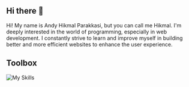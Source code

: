 ## Hi there 👋

Hi! My name is Andy Hikmal Parakkasi, but you can call me Hikmal.
I'm deeply interested in the world of programming, especially in web development.
I constantly strive to learn and improve myself in building better and more
efficient websites to enhance the user experience.

## Toolbox
![My Skills](https://skillicons.dev/icons?i=html,css,javascript,typescript,php,python,react,nodejs,laravel,nextjs,bootstrap,mysql,postgresql,mongodb,git,github,gitlab,postman,notion,figma)

